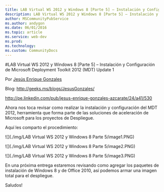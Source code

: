 ```yaml
---
title: LAB Virtual WS 2012 y Windows 8 [Parte 5] – Instalación y Configuración de Microsoft Deployment Toolkit 2012 (MDT) Update 1
description: LAB Virtual WS 2012 y Windows 8 [Parte 5] – Instalación y Configuración de Microsoft Deployment Toolkit 2012 (MDT) Update 1
author: MSCommunityPubService
ms.author: andygon
ms.date: 06/01/2016
ms.topic: article
ms.service: web-dev
ms.prod: 
ms.technology:
ms.custom: CommunityDocs
---
```


#LAB Virtual WS 2012 y Windows 8 [Parte 5] – Instalación y Configuración de Microsoft Deployment Toolkit 2012 (MDT) Update 1


Por [Jesús Enrique
Gonzales](http://mvp.microsoft.com/en-us/mvp/Jesus%20Enrique%20Gonzales%20Azcarate-5000714)

Blog: <http://geeks.ms/blogs/JesusGonzales/>

<http://pe.linkedin.com/pub/jesus-enrique-gonzales-azcarate/24/a41/530>

Ahora nos toca revisar como realizar la instalación y configuración del
MDT 2012, herramienta que forma parte de las soluciones de aceleración
de Microsoft para los proyectos de Despliegue.

Aquí les comparto el procedimiento:

![](./img/LAB Virtual WS 2012 y Windows 8 Parte 5/image1.PNG)

![](./img/LAB Virtual WS 2012 y Windows 8 Parte 5/image2.PNG)

![](./img/LAB Virtual WS 2012 y Windows 8 Parte 5/image3.PNG)

En una próxima entrega estaremos revisando como agregar los paquetes de
instalación de Windows 8 y de Office 2010, así podemos armar una imagen
total para el despliegue.

Saludos!




